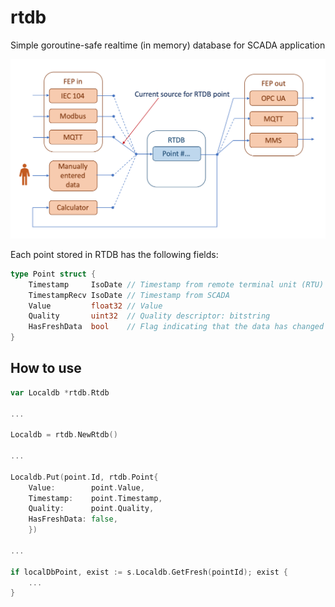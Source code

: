 # rtdb
Simple goroutine-safe realtime (in memory) database for SCADA application

![](RtdbInScadaApp.png)

Each point stored in RTDB has the following fields:

```Go
type Point struct {
	Timestamp     IsoDate // Timestamp from remote terminal unit (RTU) 
	TimestampRecv IsoDate // Timestamp from SCADA
	Value         float32 // Value
	Quality       uint32  // Quality descriptor: bitstring 
	HasFreshData  bool    // Flag indicating that the data has changed
}
```
## How to use
```Go
var Localdb *rtdb.Rtdb

...

Localdb = rtdb.NewRtdb()

...

Localdb.Put(point.Id, rtdb.Point{ 
	Value:        point.Value,
	Timestamp:    point.Timestamp,
	Quality:      point.Quality,
	HasFreshData: false,
	})

...

if localDbPoint, exist := s.Localdb.GetFresh(pointId); exist {
	...
}

```
